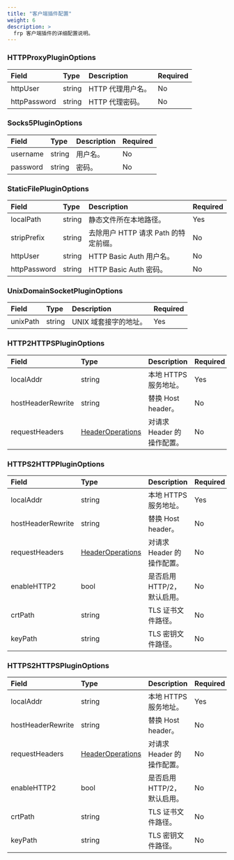 ```yaml
---
title: "客户端插件配置"
weight: 6
description: >
  frp 客户端插件的详细配置说明。
---
```


### HTTPProxyPluginOptions

| Field | Type | Description | Required |
| :--- | :--- | :--- | :--- |
| httpUser | string | HTTP 代理用户名。 | No |
| httpPassword | string | HTTP 代理密码。 | No |

### Socks5PluginOptions

| Field | Type | Description | Required |
| :--- | :--- | :--- | :--- |
| username | string | 用户名。 | No |
| password | string | 密码。 | No |

### StaticFilePluginOptions

| Field | Type | Description | Required |
| :--- | :--- | :--- | :--- |
| localPath | string | 静态文件所在本地路径。 | Yes |
| stripPrefix | string | 去除用户 HTTP 请求 Path 的特定前缀。 | No |
| httpUser | string | HTTP Basic Auth 用户名。 | No |
| httpPassword | string | HTTP Basic Auth 密码。 | No |

### UnixDomainSocketPluginOptions

| Field | Type | Description | Required |
| :--- | :--- | :--- | :--- |
| unixPath | string | UNIX 域套接字的地址。 | Yes |

### HTTP2HTTPSPluginOptions

| Field | Type | Description | Required |
| :--- | :--- | :--- | :--- |
| localAddr | string | 本地 HTTPS 服务地址。 | Yes |
| hostHeaderRewrite | string | 替换 Host header。 | No |
| requestHeaders | [HeaderOperations](../common#headeroperations) | 对请求 Header 的操作配置。 | No |

### HTTPS2HTTPPluginOptions

| Field | Type | Description | Required |
| :--- | :--- | :--- | :--- |
| localAddr | string | 本地 HTTPS 服务地址。 | Yes |
| hostHeaderRewrite | string | 替换 Host header。 | No |
| requestHeaders | [HeaderOperations](../common#headeroperations) | 对请求 Header 的操作配置。 | No |
| enableHTTP2 | bool | 是否启用 HTTP/2，默认启用。 | No |
| crtPath | string | TLS 证书文件路径。 | No |
| keyPath | string | TLS 密钥文件路径。 | No |

### HTTPS2HTTPSPluginOptions

| Field | Type | Description | Required |
| :--- | :--- | :--- | :--- |
| localAddr | string | 本地 HTTPS 服务地址。 | Yes |
| hostHeaderRewrite | string | 替换 Host header。 | No |
| requestHeaders | [HeaderOperations](../common#headeroperations) | 对请求 Header 的操作配置。 | No |
| enableHTTP2 | bool | 是否启用 HTTP/2，默认启用。 | No |
| crtPath | string | TLS 证书文件路径。 | No |
| keyPath | string | TLS 密钥文件路径。 | No |
